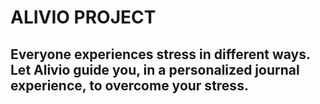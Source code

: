 # ALIVIO PROJECT
## Everyone experiences stress in different ways. Let Alivio guide you, in a personalized journal experience, to overcome your stress. ##